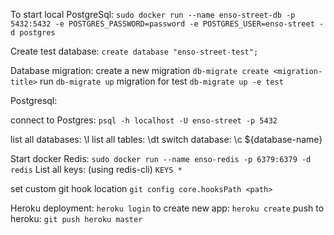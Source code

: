 To start local PostgreSql:
```sudo docker run --name enso-street-db -p 5432:5432 -e POSTGRES_PASSWORD=password -e POSTGRES_USER=enso-street -d postgres```

Create test database:
```create database "enso-street-test";```

Database migration:
create a new migration ```db-migrate create <migration-title>```
run ```db-migrate up```
migration for test ```db-migrate up -e test```

Postgresql:

connect to Postgres: 
```psql -h localhost -U enso-street -p 5432```

list all databases: \l
list all tables: \dt
switch database: \c ${database-name}

Start docker Redis:
```sudo docker run --name enso-redis -p 6379:6379 -d redis```
List all keys: (using redis-cli) 
```KEYS *```

set custom git hook location
```git config core.hooksPath <path>```


Heroku deployment:
```heroku login```
to create new app:
```heroku create```
push to heroku:
```git push heroku master```